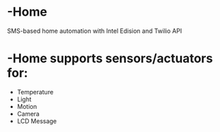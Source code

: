 # -Home

SMS-based home automation with Intel Edision and Twilio API

# -Home supports sensors/actuators for:

* Temperature 
* Light
* Motion
* Camera
* LCD Message
